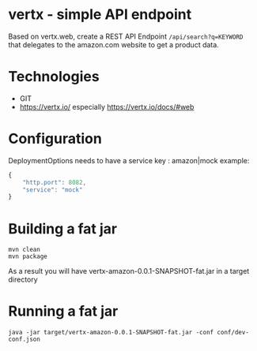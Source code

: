 # vertx - simple API endpoint

Based on vertx.web, create a REST API Endpoint `/api/search?q=KEYWORD` that delegates to the amazon.com website
to get  a product data. 

# Technologies
* GIT
* https://vertx.io/ especially https://vertx.io/docs/#web


# Configuration

DeploymentOptions needs to have a service key : amazon|mock
example:

```javascript
{
	"http.port": 8082,
	"service": "mock"
}
```
# Building a fat jar
```
mvn clean
mvn package
```
As a result you will have vertx-amazon-0.0.1-SNAPSHOT-fat.jar in a target directory

# Running a fat jar
```
java -jar target/vertx-amazon-0.0.1-SNAPSHOT-fat.jar -conf conf/dev-conf.json
```
